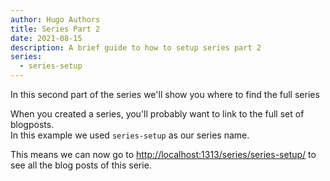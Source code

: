 ```yaml
---
author: Hugo Authors
title: Series Part 2
date: 2021-08-15
description: A brief guide to how to setup series part 2
series:
  - series-setup
---
```


In this second part of the series we'll show you where to find the full series

<!--more-->

When you created a series, you'll probably want to link to the full set of blogposts.  
In this example we used `series-setup` as our series name.

This means we can now go to [http://localhost:1313/series/series-setup/](http://localhost:1313/series/series-setup/) to see all the blog posts of this serie.

